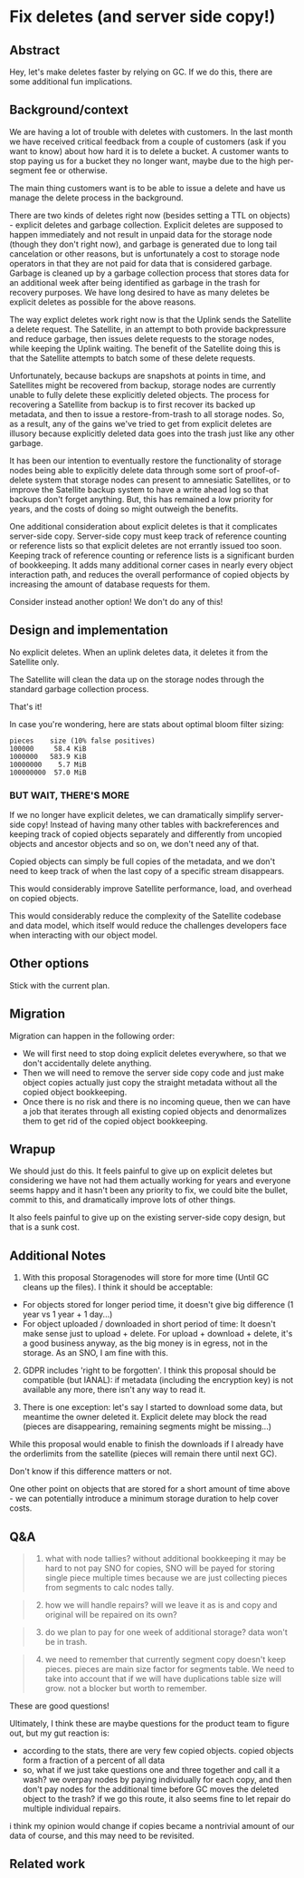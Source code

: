 # Fix deletes (and server side copy!)

## Abstract

Hey, let's make deletes faster by relying on GC. If we do this, there are some
additional fun implications.

## Background/context

We are having a lot of trouble with deletes with customers. In the last month
we have received critical feedback from a couple of customers (ask if you want
to know) about how hard it is to delete a bucket. A customer wants to stop
paying us for a bucket they no longer want, maybe due to the high per-segment
fee or otherwise.

The main thing customers want is to be able to issue a delete and have us
manage the delete process in the background.

There are two kinds of deletes right now (besides setting a TTL on objects) - explicit deletes and garbage
collection. Explicit deletes are supposed to happen immediately and not result
in unpaid data for the storage node (though they don't right now), and garbage
is generated due to long tail cancelation or other reasons, but is unfortunately
a cost to storage node operators in that they are not paid for data that is
considered garbage. Garbage is cleaned up by a garbage collection process that
stores data for an additional week after being identified as garbage in the
trash for recovery purposes. We have long desired to have as many deletes be
explicit deletes as possible for the above reasons.

The way explict deletes work right now is that the Uplink sends the Satellite a
delete request. The Satellite, in an attempt to both provide backpressure and
reduce garbage, then issues delete requests to the storage nodes, while keeping
the Uplink waiting. The benefit of the Satellite doing this is that the
Satellite attempts to batch some of these delete requests.

Unfortunately, because backups are snapshots at points in time, and Satellites
might be recovered from backup, storage nodes are currently unable to fully
delete these explicitly deleted objects. The process for recovering a Satellite
from backup is to first recover its backed up metadata, and then to issue a
restore-from-trash to all storage nodes. So, as a result, any of the gains we've
tried to get from explicit deletes are illusory because explicitly deleted data
goes into the trash just like any other garbage.

It has been our intention to eventually restore the functionality of storage
nodes being able to explicitly delete data through some sort of proof-of-delete
system that storage nodes can present to amnesiatic Satellites, or to improve
the Satellite backup system to have a write ahead log so that backups don't
forget anything. But, this has remained a low priority for years, and the
costs of doing so might outweigh the benefits.

One additional consideration about explicit deletes is that it complicates
server-side copy. Server-side copy must keep track of reference counting or
reference lists so that explicit deletes are not errantly issued too soon.
Keeping track of reference counting or reference lists is a significant burden
of bookkeeping. It adds many additional corner cases in nearly every object
interaction path, and reduces the overall performance of copied objects by
increasing the amount of database requests for them.

Consider instead another option! We don't do any of this!

## Design and implementation

No explicit deletes. When an uplink deletes data, it deletes it from the
Satellite only.

The Satellite will clean the data up on the storage nodes through the standard
garbage collection process.

That's it!

In case you're wondering, here are stats about optimal bloom filter sizing:

```
pieces    size (10% false positives)
100000     58.4 KiB
1000000   583.9 KiB
10000000    5.7 MiB
100000000  57.0 MiB
```

### BUT WAIT, THERE'S MORE

If we no longer have explicit deletes, we can dramatically simplify server-side
copy! Instead of having many other tables with backreferences and keeping track
of copied objects separately and differently from uncopied objects and ancestor
objects and so on, we don't need any of that.

Copied objects can simply be full copies of the metadata, and we don't need to
keep track of when the last copy of a specific stream disappears.

This would considerably improve Satellite performance, load, and overhead on
copied objects.

This would considerably reduce the complexity of the Satellite codebase and data
model, which itself would reduce the challenges developers face when interacting
with our object model.

## Other options

Stick with the current plan.

## Migration

Migration can happen in the following order:

 * We will first need to stop doing explicit deletes everywhere, so that
   we don't accidentally delete anything.
 * Then we will need to remove the server side copy code and just make object
   copies actually just copy the straight metadata without all the copied object
   bookkeeping.
 * Once there is no risk and there is no incoming queue, then we can have a job
   that iterates through all existing copied objects and denormalizes them to
   get rid of the copied object bookkeeping.

## Wrapup

We should just do this. It feels painful to give up on explicit deletes but
considering we have not had them actually working for years and everyone seems
happy and it hasn't been any priority to fix, we could bite the bullet, commit
to this, and dramatically improve lots of other things.

It also feels painful to give up on the existing server-side copy design, but
that is a sunk cost.

## Additional Notes

1. With this proposal Storagenodes will store for more time (Until GC cleans up the files). I think it should be acceptable:

 * For objects stored for longer period time, it doesn't give big difference (1 year vs 1 year + 1 day...)
 * For object uploaded / downloaded in short period of time: It doesn't make sense just to upload + delete. For upload + download + delete, it's a good business anyway, as the big money is in egress, not in the storage. As an SNO, I am fine with this.

2. GDPR includes 'right to be forgotten'. I think this proposal should be compatible (but IANAL): if metadata (including the encryption key) is not available any more, there isn't any way to read it.

3. There is one exception: let's say I started to download some data, but meantime the owner deleted it. Explicit delete may block the read (pieces are disappearing, remaining segments might be missing...)

While this proposal would enable to finish the downloads if I already have the orderlimits from the satellite (pieces will remain there until next GC).

Don't know if this difference matters or not.

One other point on objects that are stored for a short amount of time above - we can potentially introduce a minimum storage duration to help cover costs.

## Q&A

> 1. what with node tallies? without additional bookkeeping it may be hard to not pay SNO for copies, SNO will be payed for storing single piece multiple times because we are just collecting pieces from segments to calc nodes tally.

> 2. how we will handle repairs? will we leave it as is and copy and original will be repaired on its own?

> 3. do we plan to pay for one week of additional storage? data won't be in trash.

> 4. we need to remember that currently segment copy doesn't keep pieces. pieces are main size factor for segments table. We need to take into account that if we will have duplications table size will grow. not a blocker but worth to remember.

These are good questions!

Ultimately, I think these are maybe questions for the product team to figure out, but my gut reaction is:

 * according to the stats, there are very few copied objects. copied objects form a fraction of a percent of all data
 * so, what if we just take questions one and three together and call it a wash? we overpay nodes by paying individually for each copy, and then don't pay nodes for the additional time before GC moves the deleted object to the trash? if we go this route, it also seems fine to let repair do multiple individual repairs.

i think my opinion would change if copies became a nontrivial amount of our data of course, and this may need to be revisited.

## Related work



